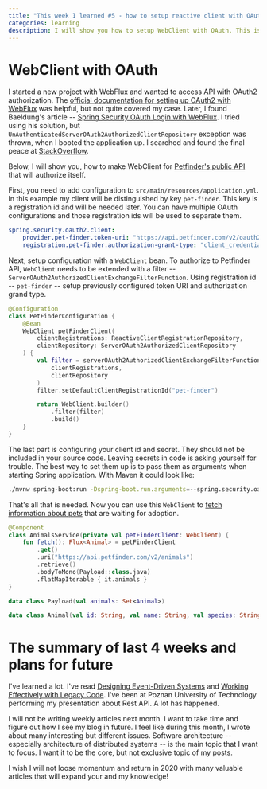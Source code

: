 ```yaml
---
title: "This week I learned #5 - how to setup reactive client with OAuth in Spring Boot"
categories: learning
description: I will show you how to setup WebClient with OAuth. This is also the summary of last four weeks of learning.
---
```


# WebClient with OAuth

I started a new project with WebFlux and wanted to access API with OAuth2 authorization. 
The [official documentation for setting up OAuth2 with WebFlux](https://docs.spring.io/spring-security/site/docs/current/reference/html/webflux-oauth2.html)
was helpful, but not quite covered my case. 
Later, I found Baeldung's article 
-- [Spring Security OAuth Login with WebFlux](https://www.baeldung.com/spring-oauth-login-webflux#webclient). I tried using his solution, but 
`UnAuthenticatedServerOAuth2AuthorizedClientRepository` exception was thrown, when I booted the application up. 
I searched and found the final peace 
at [StackOverflow](https://stackoverflow.com/questions/56973321/spring-boot-reactive-webclient-serverwebexchange-must-be-null-when-spring-secu/57788475#57788475).

Below, I will show you, how to make WebClient 
for [Petfinder's public API](https://www.petfinder.com/developers/)
that will authorize itself.

First, you need to add configuration to `src/main/resources/application.yml`. In this example my client
will be distinguished by key `pet-finder`. This key is a registration id and will be needed later. You can have multiple OAuth configurations and those registration ids
will be used to separate them.

```yaml
spring.security.oauth2.client:
    provider.pet-finder.token-uri: "https://api.petfinder.com/v2/oauth2/token"
    registration.pet-finder.authorization-grant-type: "client_credentials"
```

Next, setup configuration with a `WebClient` bean. To authorize to Petfinder API,
`WebClient` needs to be extended with a filter -- `ServerOAuth2AuthorizedClientExchangeFilterFunction`.
Using registration id -- `pet-finder` -- setup previously configured token URI and authorization grand type.

```kotlin
@Configuration
class PetFinderConfiguration {
    @Bean
    WebClient petFinderClient(
        clientRegistrations: ReactiveClientRegistrationRepository, 
        clientRepository: ServerOAuth2AuthorizedClientRepository
    ) {
        val filter = serverOAuth2AuthorizedClientExchangeFilterFunction(
            clientRegistrations, 
            clientRepository
        )
        filter.setDefaultClientRegistrationId("pet-finder")

        return WebClient.builder()
            .filter(filter)
            .build()
    }
}
```

The last part is configuring your client id and secret. They should not
be included in your source code. 
Leaving secrets in code is asking yourself for trouble.
The best way to set them up is to pass them as arguments
when starting Spring application. With Maven it could look like:

```bash
./mvnw spring-boot:run -Dspring-boot.run.arguments=--spring.security.oauth2.client.registration.pet-finder.client-secret=YOUR_SECRET,--spring.security.oauth2.client.registration.pet-finder.client-id=YOUR_ID
```

That's all that is needed. Now you can use this `WebClient` to 
[fetch information about pets](https://www.petfinder.com/developers/v2/docs/#get-animals) 
that are waiting for adoption.

```kotlin
@Component
class AnimalsService(private val petFinderClient: WebClient) {
    fun fetch(): Flux<Animal> = petFinderClient
        .get()
        .uri("https://api.petfinder.com/v2/animals")
        .retrieve()
        .bodyToMono(Payload::class.java)
        .flatMapIterable { it.animals }
}

data class Payload(val animals: Set<Animal>)

data class Animal(val id: String, val name: String, val species: String)
```

# The summary of last 4 weeks and plans for future

I've learned a lot. I've read 
[Designing Event-Driven Systems](https://www.confluent.io/designing-event-driven-systems/)
and [Working Effectively with Legacy Code](https://www.goodreads.com/book/show/44919.Working_Effectively_with_Legacy_Code).
I've been at Poznan University of Technology performing my presentation about
Rest API. A lot has happened.

I will not be writing weekly articles next month. I want to take time and figure out
how I see my blog in future.
I feel like during this month, I wrote about many interesting but different
issues.
Software architecture -- especially architecture of distributed systems -- is the main
topic that I want to focus.
I want it to be the core, but not exclusive topic of my posts.

I wish I will not loose momentum and return in 2020 with many valuable articles
that will expand your and my knowledge!